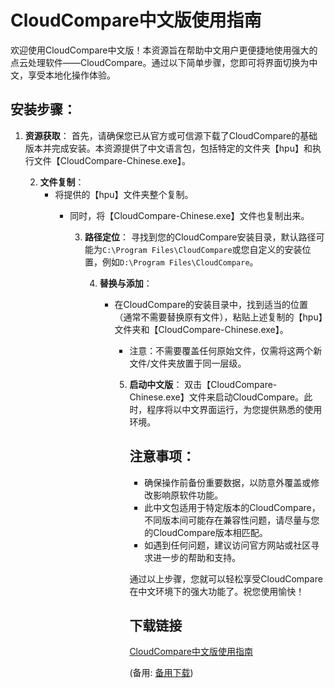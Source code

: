 # CloudCompare中文版使用指南

欢迎使用CloudCompare中文版！本资源旨在帮助中文用户更便捷地使用强大的点云处理软件——CloudCompare。通过以下简单步骤，您即可将界面切换为中文，享受本地化操作体验。

## 安装步骤：

1. **资源获取**：
   首先，请确保您已从官方或可信源下载了CloudCompare的基础版本并完成安装。本资源提供了中文语言包，包括特定的文件夹【hpu】和执行文件【CloudCompare-Chinese.exe】。

   2. **文件复制**：
      - 将提供的【hpu】文件夹整个复制。
         - 同时，将【CloudCompare-Chinese.exe】文件也复制出来。

            3. **路径定位**：
               寻找到您的CloudCompare安装目录，默认路径可能为`C:\Program Files\CloudCompare`或您自定义的安装位置，例如`D:\Program Files\CloudCompare`。

               4. **替换与添加**：
                  - 在CloudCompare的安装目录中，找到适当的位置（通常不需要替换原有文件），粘贴上述复制的【hpu】文件夹和【CloudCompare-Chinese.exe】。
                     - 注意：不需要覆盖任何原始文件，仅需将这两个新文件/文件夹放置于同一层级。

                     5. **启动中文版**：
                        双击【CloudCompare-Chinese.exe】文件来启动CloudCompare。此时，程序将以中文界面运行，为您提供熟悉的使用环境。

                        ## 注意事项：
                        - 确保操作前备份重要数据，以防意外覆盖或修改影响原软件功能。
                        - 此中文包适用于特定版本的CloudCompare，不同版本间可能存在兼容性问题，请尽量与您的CloudCompare版本相匹配。
                        - 如遇到任何问题，建议访问官方网站或社区寻求进一步的帮助和支持。

                        通过以上步骤，您就可以轻松享受CloudCompare在中文环境下的强大功能了。祝您使用愉快！

                        ## 下载链接
                        [CloudCompare中文版使用指南](https://pan.quark.cn/s/bb0886c3da5a) 

                        (备用: [备用下载](https://pan.baidu.com/s/1hIumrxrBVyhrLii2bbT06w?pwd=1234))
